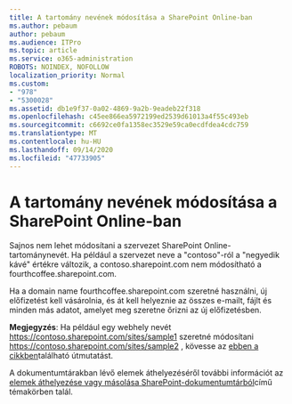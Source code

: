 ```yaml
---
title: A tartomány nevének módosítása a SharePoint Online-ban
ms.author: pebaum
author: pebaum
ms.audience: ITPro
ms.topic: article
ms.service: o365-administration
ROBOTS: NOINDEX, NOFOLLOW
localization_priority: Normal
ms.custom:
- "978"
- "5300028"
ms.assetid: db1e9f37-0a02-4869-9a2b-9eadeb22f318
ms.openlocfilehash: c45ee866ea5972199ed2539d61013a4f55c493eb
ms.sourcegitcommit: c6692ce0fa1358ec3529e59ca0ecdfdea4cdc759
ms.translationtype: MT
ms.contentlocale: hu-HU
ms.lasthandoff: 09/14/2020
ms.locfileid: "47733905"
---
```

# <a name="change-domain-name-in-sharepoint-online"></a>A tartomány nevének módosítása a SharePoint Online-ban

Sajnos nem lehet módosítani a szervezet SharePoint Online-tartománynevét. Ha például a szervezet neve a "contoso"-ról a "negyedik kávé" értékre változik, a contoso.sharepoint.com nem módosítható a fourthcoffee.sharepoint.com.
  
Ha a domain name fourthcoffee.sharepoint.com szeretné használni, új előfizetést kell vásárolnia, és át kell helyeznie az összes e-mailt, fájlt és minden más adatot, amelyet meg szeretne őrizni az új előfizetésben.
  
 **Megjegyzés**: Ha például egy webhely nevét https://contoso.sharepoint.com/sites/sample1 szeretné módosítani https://contoso.sharepoint.com/sites/sample2 , kövesse az [ebben a cikkben](https://docs.microsoft.com/sharepoint/change-site-address)található útmutatást. 
  
A dokumentumtárakban lévő elemek áthelyezéséről további információt az [elemek áthelyezése vagy másolása SharePoint-dokumentumtárból](https://go.microsoft.com/fwlink/?linkid=2025831)című témakörben talál.
  